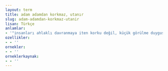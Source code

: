 ```yaml
---
layout: term
title: adam adamdan korkmaz, utanır
slug: adam-adamdan-korkmaz-utanir
lisan: Türkçe
anlamlar:
- '"insanları ahlaklı davranmaya iten korku değil, küçük görülme duygusudur" anlamında kullanılan bir söz'
ozellikler:
- - ''
ornekler:
- - ''
orneklerkaynak:
- - ''
---
```

